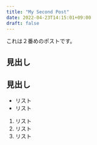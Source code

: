 ```yaml
---
title: "My Second Post"
date: 2022-04-23T14:15:01+09:00
draft: false
---
```


これは２番めのポストです。

## 見出し

## 見出し

- リスト
- リスト

1. リスト
1. リスト
1. リスト
